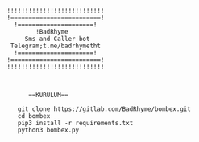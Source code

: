     !!!!!!!!!!!!!!!!!!!!!!!!!!!
    !=========================!
      !=====================!                                                       
            !BadRhyme               
         Sms and Caller bot                      
     Telegram;t.me/badrhymetht
      !=====================!
    !=========================!
    !!!!!!!!!!!!!!!!!!!!!!!!!!!
    
    
    
          ==KURULUM==
          
       git clone https://gitlab.com/BadRhyme/bombex.git
       cd bombex
       pip3 install -r requirements.txt
       python3 bombex.py
